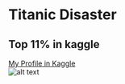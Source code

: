 # Titanic Disaster 
## Top 11% in kaggle 

[My Profile in Kaggle](https://www.kaggle.com/firuzjuraev)
<br/>
![alt text](https://static1.squarespace.com/static/5006453fe4b09ef2252ba068/5095eabce4b06cb305058603/5095eabce4b02d37bef4c24c/1352002236895/100_anniversary_titanic_sinking_by_esai8mellows-d4xbme8.jpg "Titanic")
